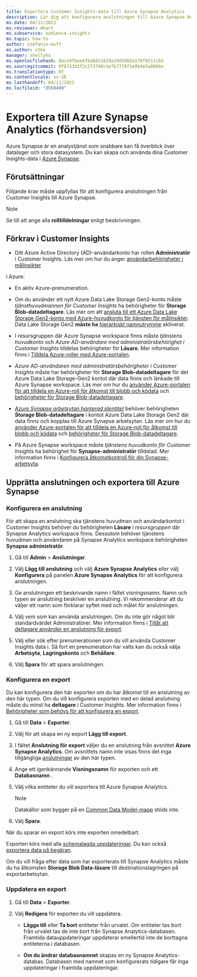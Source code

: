 ```yaml
---
title: Exportera Customer Insights-data till Azure Synapse Analytics
description: Lär dig att konfigurera anslutningen till Azure Synapse Analytics.
ms.date: 04/11/2022
ms.reviewer: mhart
ms.subservice: audience-insights
ms.topic: how-to
author: stefanie-msft
ms.author: sthe
manager: shellyha
ms.openlocfilehash: 8ace9fbee4fbd8822629a39d5902e176f8511cb5
ms.sourcegitcommit: 9f6733b2f2c273748c1e7b77f871e9b4e5a8666e
ms.translationtype: HT
ms.contentlocale: sv-SE
ms.lasthandoff: 04/11/2022
ms.locfileid: "8560409"
---
```

# <a name="export-data-to-azure-synapse-analytics-preview"></a>Exportera till Azure Synapse Analytics (förhandsversion)

Azure Synapse är en analystjänst som snabbare kan få överblick över datalager och stora datasystem. Du kan skapa och använda dina Customer Insights-data i [Azure Synapse](/azure/synapse-analytics/overview-what-is).

## <a name="prerequisites"></a>Förutsättningar

Följande krav måste uppfyllas för att konfigurera anslutningen från Customer Insights till Azure Synapse.

> [!NOTE]
> Se till att ange alla **rolltilldelningar** enligt beskrivningen.  

## <a name="prerequisites-in-customer-insights"></a>Förkrav i Customer Insights

* Ditt Azure Active Directory (AD)-användarkonto har rollen **Administratör** i Customer Insights. Läs mer om hur du anger [användarbehörigheter i målinsikter](permissions.md#assign-roles-and-permissions)

i Azure: 

- En aktiv Azure-prenumeration.

- Om du använder ett nytt Azure Data Lake Storage Gen2-konto måste *tjänsthuvudmannen för Customer Insights* ha behörigheter för **Storage Blob-datadeltagare**. Läs mer om att [ansluta till ett Azure Data Lake Storage Gen2-konto med Azure-huvudkonto för tjänsten för målinsikter](connect-service-principal.md). Data Lake Storage Gen2 **måste ha** [hierarkiskt namnutrymme](/azure/storage/blobs/data-lake-storage-namespace) aktiverat.

- I resursgruppen där Azure Synapse workspace finns måste *tjänstens huvudkonto* och *Azure AD-användare med administratörsbehörighet i Customer Insights* tilldelas behörigheter för **Läsare**. Mer information finns i [Tilldela Azure-roller med Azure-portalen](/azure/role-based-access-control/role-assignments-portal).

- *Azure AD-användaren med administratörsbehörigheter i Customer Insights* måste har behörigheter för **Storage Blob-datadeltagare** för det Azure Data Lake Storage-Gen2 kontot där data finns och länkade till Azure Synapse workspace. Läs mer om hur du [använder Azure-portalen för att tilldela en Azure-roll för åtkomst till blobb och ködata](/azure/storage/common/storage-auth-aad-rbac-portal) och [behörigheter för Storage Blob-datadeltagare](/azure/role-based-access-control/built-in-roles#storage-blob-data-contributor).

- *[Azure Synapse arbetsytan hanterad identitet](/azure/synapse-analytics/security/synapse-workspace-managed-identity)* behöver behörigheten **Storage Blob-datadeltagare** i kontot Azure Data Lake Storage Gen2 där data finns och kopplas till Azure Synapse arbetsytan. Läs mer om hur du [använder Azure-portalen för att tilldela en Azure-roll för åtkomst till blobb och ködata](/azure/storage/common/storage-auth-aad-rbac-portal) och [behörigheter för Storage Blob-datadeltagare](/azure/role-based-access-control/built-in-roles#storage-blob-data-contributor).

- På Azure Synapse workspace måste *tjänstens huvudkonto för Customer Insights* ha behörighet för **Synapse-administratör** tilldelad. Mer information finns i [Konfigurera åtkomstkontroll för din Synapse-arbetsyta](/azure/synapse-analytics/security/how-to-set-up-access-control).

## <a name="set-up-the-connection-and-export-to-azure-synapse"></a>Upprätta anslutningen och exportera till Azure Synapse

### <a name="configure-a-connection"></a>Konfigurera en anslutning

För att skapa en anslutning ska tjänstens huvudman och användarkontot i Customer Insights behöver du behörigheten **Läsare** i *resursgruppen* där Synapse Analytics workspace finns. Dessutom behöver tjänstens huvudman och användaren på Synapse Analytics workspace behörigheten **Synapse administratör**. 

1. Gå till **Admin** > **Anslutningar**.

1. Välj **Lägg till anslutning** och välj **Azure Synapse Analytics** eller välj **Konfigurera** på panelen **Azure Synapse Analytics** för att konfigurera anslutningen.

1. Ge anslutningen ett beskrivande namn i fältet visningsnamn. Namn och typen av anslutning beskriver en anslutning. Vi rekommenderar att du väljer ett namn som förklarar syftet med och målet för anslutningen.

1. Välj vem som kan använda anslutningen. Om du inte gör något blir standardvärdet Administratörer. Mer information finns i [Tillåt att deltagare använder en anslutning för export](connections.md#allow-contributors-to-use-a-connection-for-exports).

1. Välj eller sök efter prenumerationen som du vill använda Customer Insights data i. Så fort en prenumeration har valts kan du också välja **Arbetsyta**, **Lagringskonto** och **Behållare**.

1. Välj **Spara** för att spara anslutningen.

### <a name="configure-an-export"></a>Konfigurera en export

Du kan konfigurera den här exporten om du har åtkomst till en anslutning av den här typen. Om du vill konfigurera exporten med en delad anslutning måste du minst ha **deltagare** i Customer Insights. Mer information finns i [Behörigheter som behövs för att konfigurera en export](export-destinations.md#set-up-a-new-export).

1. Gå till **Data** > **Exporter**.

1. Välj för att skapa en ny export **Lägg till export**.

1. I fältet **Anslutning för export** väljer du en anslutning från avsnittet **Azure Synapse Analytics**. Om avsnittets namn inte visas finns det inga tillgängliga [anslutningar](connections.md) av den här typen.

1. Ange ett igenkännande **Visningsnamn** för exporten och ett **Databasnamn** .

1. Välj vilka entiteter du vill exportera till Azure Synapse Analytics.
   > [!NOTE]
   > Datakällor som bygger på en [Common Data Model-mapp](connect-common-data-model.md) stöds inte.

2. Välj **Spara**.

När du sparar en export körs inte exporten omedelbart.

Exporten körs med alla [schemalagda uppdateringar](system.md#schedule-tab). Du kan också [exportera data på begäran](export-destinations.md#run-exports-on-demand).

Om du vill fråga efter data som har exporterats till Synapse Analytics måste du ha åtkomsten **Storage Blob Data-läsare** till destinationslagringen på exportarbetsytan. 

### <a name="update-an-export"></a>Uppdatera en export

1. Gå till **Data** > **Exporter**.

1. Välj **Redigera** för exporten du vill uppdatera.

   - **Lägga till** eller **Ta bort** entiteter från urvalet. Om entiteter tas bort från urvalet tas de inte bort från Synapse Analytics-databasen. Framtida datauppdateringar uppdaterar emellertid inte de borttagna entiteterna i databasen.

   - **Om du ändrar databasnamnet** skapas en ny Synapse Analytics-databas. Databasen med namnet som konfigurerats tidigare får inga uppdateringar i framtida uppdateringar.
